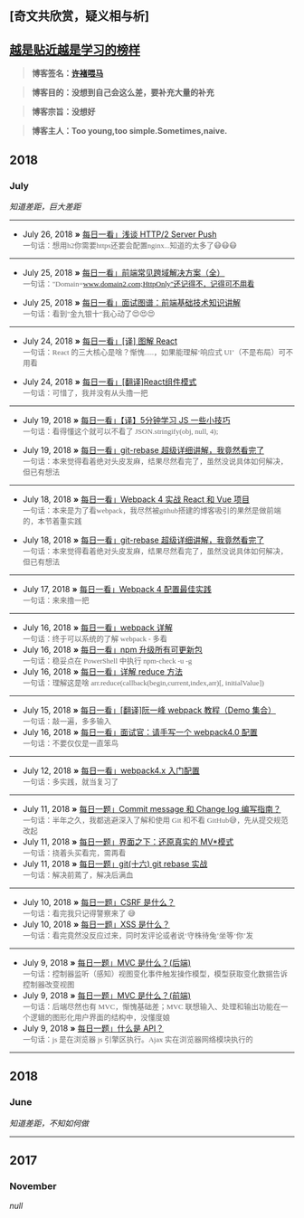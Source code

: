 ## [奇文共欣赏，疑义相与析]

## [越是贴近越是学习的榜样](https://github.com/jawil/blog/issues/6)

> **博客签名：[许褚喂马](http://www.81.cn/jfjbmap/content/2018-03/02/content_200766.htm)**

> **博客目的：没想到自己会这么差，要补充大量的补充**

> **博客宗旨：没想好**

> **博客主人：Too young,too simple.Sometimes,naive.**

## 2018

### July

_知道差距，巨大差距_

---

-   July 26, 2018 **»** [每日一看」浅谈 HTTP/2 Server Push](https://zhuanlan.zhihu.com/p/26757514)  
     <font color=#666 size=2 face="华文行楷">一句话：想用h2你需要https还要会配置nginx...知道的太多了😷😷😷</font>  

---

-   July 25, 2018 **»** [每日一看」前端常见跨域解决方案（全）](https://segmentfault.com/a/1190000011145364)  
     <font color=#666 size=2 face="华文行楷">一句话："Domain=www.domain2.com;HttpOnly"还记得不，记得可不用看</font>  

-   July 25, 2018 **»** [每日一看」面试图谱：前端基础技术知识讲解](https://juejin.im/post/5b5567b25188256256696ee0?utm_source=gold_browser_extension#heading-17)  
     <font color=#666 size=2 face="华文行楷">一句话：看到"金九银十"我心动了😍😍😍</font>

---

-   July 24, 2018 **»** [每日一看」[译] 图解 React](https://zhuanlan.zhihu.com/p/39658720)  
     <font color=#666 size=2 face="华文行楷">一句话：React 的三大核心是啥？惭愧.....，如果能理解‘响应式 UI’（不是布局）可不用看</font>

-   July 24, 2018 **»** [每日一看」[翻译]React组件模式](https://segmentfault.com/a/1190000015710309)  
     <font color=#666 size=2 face="华文行楷">一句话：可惜了，我并没有从头撸一把</font>

---

-   July 19, 2018 **»** [每日一看」【译】5分钟学习 JS 一些小技巧](https://juejin.im/post/5b42bb9ce51d45199060e199#comment)  
     <font color=#666 size=2 face="华文行楷">一句话：看得懂这个就可以不看了 JSON.stringify(obj, null, 4);</font>

-   July 19, 2018 **»** [每日一看」git-rebase 超级详细讲解，我竟然看完了](https://blog.csdn.net/laxian2009/article/details/50593898)  
     <font color=#666 size=2 face="华文行楷">一句话：本来觉得看着绝对头皮发麻，结果尽然看完了，虽然没说具体如何解决，但已有想法</font>

---

-   July 18, 2018 **»** [每日一看」Webpack 4 实战 React 和 Vue 项目](https://beanlee.github.io/2018/06/11/something-about-webpack-4/)  
     <font color=#666 size=2 face="华文行楷">一句话：本来是为了看webpack，我尽然被github搭建的博客吸引的果然是做前端的，本节着重实践</font>

-   July 18, 2018 **»** [每日一看」git-rebase 超级详细讲解，我竟然看完了](https://blog.csdn.net/laxian2009/article/details/50593898)  
     <font color=#666 size=2 face="华文行楷">一句话：本来觉得看着绝对头皮发麻，结果尽然看完了，虽然没说具体如何解决，但已有想法</font>

---

-   July 17, 2018 **»** [每日一看」Webpack 4 配置最佳实践](https://juejin.im/post/5b304f1f51882574c72f19b0)  
     <font color=#666 size=2 face="华文行楷">一句话：来来撸一把</font>

---

-   July 16, 2018 **»** [每日一看」webpack 详解](https://juejin.im/post/5aa3d2056fb9a028c36868aa)  
     <font color=#666 size=2 face="华文行楷">一句话：终于可以系统的了解 webpack - 多看</font>
-   July 16, 2018 **»** [每日一看」npm 升级所有可更新包](https://segmentfault.com/a/1190000005857342)  
     <font color=#666 size=2 face="华文行楷">一句话：稳妥点在 PowerShell 中执行 npm-check -u -g</font>
-   July 16, 2018 **»** [每日一看」详解 reduce 方法](https://blog.csdn.net/liuchao1987330/article/details/78903151)  
     <font color=#666 size=2 face="华文行楷">一句话：理解这是啥 arr.reduce(callback(begin,current,index,arr)[, initialValue])</font>

---

-   July 15, 2018 **»** [每日一看」[翻译]阮一峰 webpack 教程（Demo 集合）](https://juejin.im/post/5b42d4dce51d45195c070cd0?utm_medium=hao.caibaojian.com&utm_source=hao.caibaojian.com)  
     <font color=#666 size=2 face="华文行楷">一句话：敲一遍，多多输入</font>
-   July 16, 2018 **»** [每日一看」面试官：请手写一个 webpack4.0 配置](https://juejin.im/post/5b42d4dce51d45195c070cd0?utm_medium=hao.caibaojian.com&utm_source=hao.caibaojian.com)  
     <font color=#666 size=2 face="华文行楷">一句话：不要仅仅是一直笨鸟</font>

---

-   July 12, 2018 **»** [每日一看」webpack4.x 入门配置](https://www.jianshu.com/p/6712e4e4b8fe)  
     <font color=#666 size=2 face="华文行楷">一句话：多实践，就当复习了</font>

---

-   July 11, 2018 **»** [每日一题」Commit message 和 Change log 编写指南？](http://www.ruanyifeng.com/blog/2016/01/commit_message_change_log.html)  
     <font color=#666 size=2 face="华文行楷">一句话：半年之久，我都逃避深入了解和使用 Git 和不看 GitHub😅，先从提交规范改起</font>
-   July 11, 2018 **»** [每日一题」界面之下：还原真实的 MV\*模式 ](https://github.com/livoras/blog/issues/11)  
     <font color=#666 size=2 face="华文行楷">一句话：挠着头买看完，需再看</font>
-   July 11, 2018 **»** [每日一题」git(十六) git rebase 实战 ](https://blog.csdn.net/wzq6578702/article/details/76736008)  
     <font color=#666 size=2 face="华文行楷">一句话：解决前蔫了，解决后满血</font>

---

-   July 10, 2018 **»** [每日一题」CSRF 是什么？](https://zhuanlan.zhihu.com/p/22521378)  
     <font color=#666 size=2 face="华文行楷">一句话：看完我只记得警察来了 😅</font>
-   July 10, 2018 **»** [每日一题」XSS 是什么？](https://zhuanlan.zhihu.com/p/22500730)  
     <font color=#666 size=2 face="华文行楷">一句话：看完竟然没反应过来，同时发评论或者说‘守株待兔’坐等‘你’发</font>

---

-   July 9, 2018 **»** [每日一题」MVC 是什么？(后端)](https://zhuanlan.zhihu.com/p/22834622)  
     <font color=#666 size=2 face="华文行楷">一句话：控制器监听（感知）视图变化事件触发操作模型，模型获取变化数据告诉控制器改变视图</font>
-   July 9, 2018 **»** [每日一题」MVC 是什么？(前端)](https://zhuanlan.zhihu.com/p/22943208)  
    <font color=#666 size=2 face="华文行楷">一句话：后端尽然也有 MVC，惭愧基础差；MVC 联想输入、处理和输出功能在一个逻辑的图形化用户界面的结构中，没懂度娘</font>
-   July 9, 2018 **»** [每日一题」什么是 API？](https://zhuanlan.zhihu.com/p/22894388)  
    <font color=#666 size=2 face="华文行楷">一句话：js 是在浏览器 js 引擎区执行。Ajax 实在浏览器网络模块执行的</font>

---

## 2018

### June

_知道差距，不知如何做_

---

## 2017

### November

_null_
